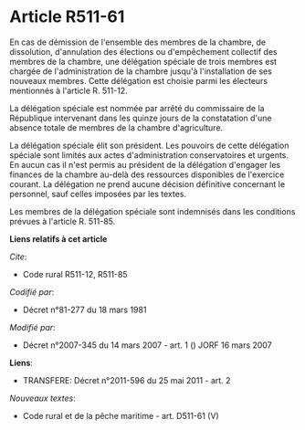 # Article R511-61

En cas de démission de l'ensemble des membres de la chambre, de dissolution, d'annulation des élections ou d'empêchement
collectif des membres de la chambre, une délégation spéciale de trois membres est chargée de l'administration de la chambre
jusqu'à l'installation de ses nouveaux membres. Cette délégation est choisie parmi les électeurs mentionnés à l'article R.
511-12.

La délégation spéciale est nommée par arrêté du commissaire de la République intervenant dans les quinze jours de la
constatation d'une absence totale de membres de la chambre d'agriculture.

La délégation spéciale élit son président. Les pouvoirs de cette délégation spéciale sont limités aux actes d'administration
conservatoires et urgents. En aucun cas il n'est permis au président de la délégation d'engager les finances de la chambre
au-delà des ressources disponibles de l'exercice courant. La délégation ne prend aucune décision définitive concernant le
personnel, sauf celles imposées par les textes.

Les membres de la délégation spéciale sont indemnisés dans les conditions prévues à l'article R. 511-85.

**Liens relatifs à cet article**

_Cite_:

  - Code rural R511-12, R511-85

_Codifié par_:

  - Décret n°81-277 du 18 mars 1981

_Modifié par_:

  - Décret n°2007-345 du 14 mars 2007 - art. 1 () JORF 16 mars 2007

**Liens**:

  - TRANSFERE: Décret n°2011-596 du 25 mai 2011 - art. 2

_Nouveaux textes_:

  - Code rural et de la pêche maritime - art. D511-61 (V)
